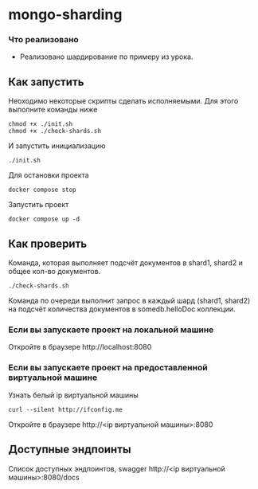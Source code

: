 # mongo-sharding

### Что реализовано
- Реализовано шардирование по примеру из урока.


## Как запустить

Неоходимо некоторые скрипты сделать исполняемыми.
Для этого выполните команды ниже

```shell
chmod +x ./init.sh
chmod +x ./check-shards.sh
```

И запустить инициализацию

```shell
./init.sh
```

Для остановки проекта
```shell
docker compose stop
```

Запустить проект
```shell
docker compose up -d
```

## Как проверить

Команда, которая выполняет подсчёт документов в shard1, shard2 и общее кол-во документов.
```shell
./check-shards.sh
```
Команда по очереди выполнит запрос в каждый шард (shard1, shard2) на подсчёт количества 
документов в somedb.helloDoc коллекции.


### Если вы запускаете проект на локальной машине

Откройте в браузере http://localhost:8080

### Если вы запускаете проект на предоставленной виртуальной машине

Узнать белый ip виртуальной машины

```shell
curl --silent http://ifconfig.me
```

Откройте в браузере http://<ip виртуальной машины>:8080

## Доступные эндпоинты

Список доступных эндпоинтов, swagger http://<ip виртуальной машины>:8080/docs
